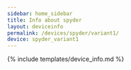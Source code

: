 ```yaml
---
sidebar: home_sidebar
title: Info about spyder
layout: deviceinfo
permalink: /devices/spyder/variant1/
device: spyder_variant1
---
```

{% include templates/device_info.md %}
